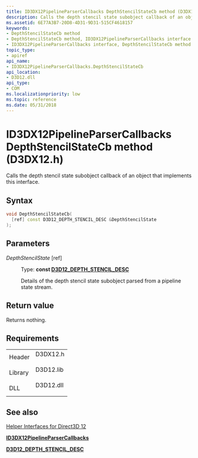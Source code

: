 ```yaml
---
title: ID3DX12PipelineParserCallbacks DepthStencilStateCb method (D3DX12.h)
description: Calls the depth stencil state subobject callback of an object that implements this interface.
ms.assetid: 6E77A3B7-20D8-4D31-9D31-515CF4618157
keywords:
- DepthStencilStateCb method
- DepthStencilStateCb method, ID3DX12PipelineParserCallbacks interface
- ID3DX12PipelineParserCallbacks interface, DepthStencilStateCb method
topic_type:
- apiref
api_name:
- ID3DX12PipelineParserCallbacks.DepthStencilStateCb
api_location:
- D3D12.dll
api_type:
- COM
ms.localizationpriority: low
ms.topic: reference
ms.date: 05/31/2018
---
```


# ID3DX12PipelineParserCallbacks DepthStencilStateCb method (D3DX12.h)

Calls the depth stencil state subobject callback of an object that implements this interface.

## Syntax


```C++
void DepthStencilStateCb(
  [ref] const D3D12_DEPTH_STENCIL_DESC &DepthStencilState
);
```



## Parameters

<dl> <dt>

*DepthStencilState* \[ref\]
</dt> <dd>

Type: **const [**D3D12\_DEPTH\_STENCIL\_DESC**](/windows/desktop/api/d3d12/ns-d3d12-d3d12_depth_stencil_desc)**

Details of the depth stencil state subobject parsed from a pipeline state stream.

</dd> </dl>

## Return value

Returns nothing.

## Requirements



|                    |                                                                                      |
|--------------------|--------------------------------------------------------------------------------------|
| Header<br/>  | <dl> <dt>D3DX12.h</dt> </dl>  |
| Library<br/> | <dl> <dt>D3D12.lib</dt> </dl> |
| DLL<br/>     | <dl> <dt>D3D12.dll</dt> </dl> |



## See also

<dl> <dt>

[Helper Interfaces for Direct3D 12](helper-interfaces-for-d3d12.md)
</dt> <dt>

[**ID3DX12PipelineParserCallbacks**](id3dx12pipelineparsercallbacks.md)
</dt> <dt>

[**D3D12\_DEPTH\_STENCIL\_DESC**](/windows/desktop/api/d3d12/ns-d3d12-d3d12_depth_stencil_desc)
</dt> </dl>

 

 





